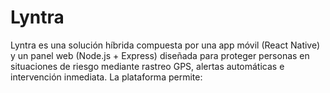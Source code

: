 # Lyntra
Lyntra es una solución híbrida compuesta por una app móvil (React Native) y un panel web (Node.js + Express) diseñada para proteger personas en situaciones de riesgo mediante rastreo GPS, alertas automáticas e intervención inmediata. La plataforma permite:
